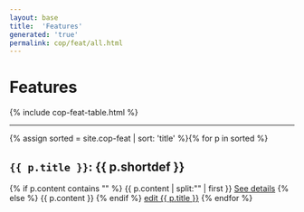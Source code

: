 ```yaml
---
layout: base
title:  'Features'
generated: 'true'
permalink: cop/feat/all.html
---
```


# Features

{% include cop-feat-table.html %}

----------

{% assign sorted = site.cop-feat | sort: 'title' %}{% for p in sorted %}
<a id="al-cop-feat/{{ p.title }}" class="al-dest"/>
<h2><code>{{ p.title }}</code>: {{ p.shortdef }}</h2>
{% if p.content contains "<!--details-->" %}    
{{ p.content | split:"<!--details-->" | first }}
<a href="{{ p.title }}" class="al-doc">See details</a>
{% else %}
{{ p.content }}
{% endif %}
<a href="{{ site.git_edit }}/{% if p.collection %}{{ p.relative_path }}{% else %}{{ p.path }}{% endif %}" target="#">edit {{ p.title }}</a>
{% endfor %}
